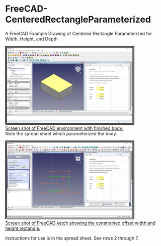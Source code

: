 # FreeCAD-CenteredRectangleParameterized  
A FreeCAD Example Drawing of Centered Rectangle Parameterized for Width, Height, and Depth

<a
href="ConstrainedRectangleSolid.png"><img style="border:5px double black"
src="ConstrainedRectangleSolid.png "
alt="Image of Constrained Rectangle Solid"
width="400">  
Screen shot of FreeCAD environment with finished body.
</a>  
Note the spread sheet which parameterized the body.

<a
href="ConstrainedSketch.png"><img style="border:5px double black"
src="ConstrainedSketch.png"
alt="Image of Sketch showing the constrained offset width and height rectangle"
width="400">  
Screen shot of FreeCAD ketch showing the constrained offset width and height rectangle.
</a>

Instructions for use is in the spread sheet. See rows 2 through 7.
 
